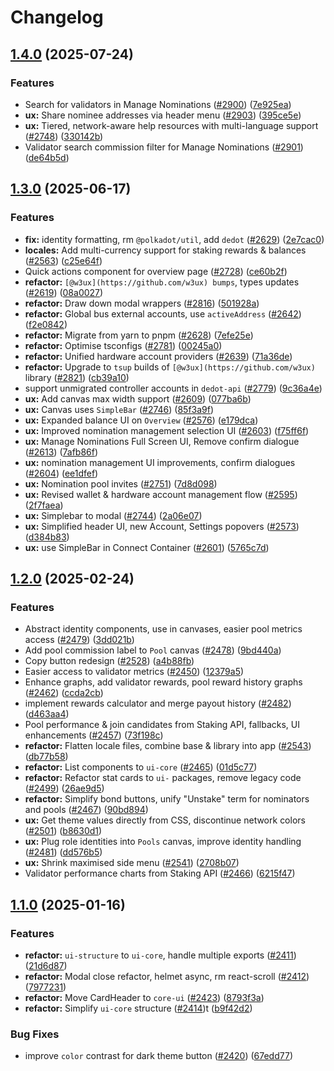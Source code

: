 # Changelog

## [1.4.0](https://github.com/polkadot-cloud/polkadot-staking-dashboard/compare/ui-core-v1.3.0...ui-core-v1.4.0) (2025-07-24)


### Features

* Search for validators in Manage Nominations ([#2900](https://github.com/polkadot-cloud/polkadot-staking-dashboard/issues/2900)) ([7e925ea](https://github.com/polkadot-cloud/polkadot-staking-dashboard/commit/7e925ea4cfa9092f8765e27aff9e7d66f35bb85d))
* **ux:** Share nominee addresses via header menu ([#2903](https://github.com/polkadot-cloud/polkadot-staking-dashboard/issues/2903)) ([395ce5e](https://github.com/polkadot-cloud/polkadot-staking-dashboard/commit/395ce5ec8a9e7d7a626f82764b7401c5f28715d8))
* **ux:** Tiered, network-aware help resources with multi-language support ([#2748](https://github.com/polkadot-cloud/polkadot-staking-dashboard/issues/2748)) ([330142b](https://github.com/polkadot-cloud/polkadot-staking-dashboard/commit/330142bf9506be41857f311969ef45f017139f25))
* Validator search commission filter for Manage Nominations ([#2901](https://github.com/polkadot-cloud/polkadot-staking-dashboard/issues/2901)) ([de64b5d](https://github.com/polkadot-cloud/polkadot-staking-dashboard/commit/de64b5d1260d2704d1b0f4188b875e4f94dccf40))

## [1.3.0](https://github.com/polkadot-cloud/polkadot-staking-dashboard/compare/ui-core-v1.2.0...ui-core-v1.3.0) (2025-06-17)


### Features

* **fix:** identity formatting, rm `@polkadot/util`, add `dedot` ([#2629](https://github.com/polkadot-cloud/polkadot-staking-dashboard/issues/2629)) ([2e7cac0](https://github.com/polkadot-cloud/polkadot-staking-dashboard/commit/2e7cac0eeb3bbab33c7defa3349a8ea3931e0ae6))
* **locales:** Add multi-currency support for staking rewards & balances ([#2563](https://github.com/polkadot-cloud/polkadot-staking-dashboard/issues/2563)) ([c25e64f](https://github.com/polkadot-cloud/polkadot-staking-dashboard/commit/c25e64f0b35beb555641a1a6f018b63bb3cf32db))
* Quick actions component for overview page ([#2728](https://github.com/polkadot-cloud/polkadot-staking-dashboard/issues/2728)) ([ce60b2f](https://github.com/polkadot-cloud/polkadot-staking-dashboard/commit/ce60b2f8800d19287647d388bb47f3a98eecabc3))
* **refactor:** `[@w3ux](https://github.com/w3ux) bumps`, types updates ([#2619](https://github.com/polkadot-cloud/polkadot-staking-dashboard/issues/2619)) ([08a0027](https://github.com/polkadot-cloud/polkadot-staking-dashboard/commit/08a0027f941cf2505311c381855e7994aef582ff))
* **refactor:** Draw down modal wrappers ([#2816](https://github.com/polkadot-cloud/polkadot-staking-dashboard/issues/2816)) ([501928a](https://github.com/polkadot-cloud/polkadot-staking-dashboard/commit/501928a85ca155c0c1ababe8435c93ec064aa57e))
* **refactor:** Global bus external accounts, use `activeAddress` ([#2642](https://github.com/polkadot-cloud/polkadot-staking-dashboard/issues/2642)) ([f2e0842](https://github.com/polkadot-cloud/polkadot-staking-dashboard/commit/f2e084261201dfe67ac8ca613940f8e1b7fd1bd9))
* **refactor:** Migrate from yarn to pnpm ([#2628](https://github.com/polkadot-cloud/polkadot-staking-dashboard/issues/2628)) ([7efe25e](https://github.com/polkadot-cloud/polkadot-staking-dashboard/commit/7efe25e7e98895ad89a69c3e55a2688e088f82a5))
* **refactor:** Optimise tsconfigs ([#2781](https://github.com/polkadot-cloud/polkadot-staking-dashboard/issues/2781)) ([00245a0](https://github.com/polkadot-cloud/polkadot-staking-dashboard/commit/00245a01717d82f7b0e33c384a7e9cf2fb5a728f))
* **refactor:** Unified hardware account providers ([#2639](https://github.com/polkadot-cloud/polkadot-staking-dashboard/issues/2639)) ([71a36de](https://github.com/polkadot-cloud/polkadot-staking-dashboard/commit/71a36dea72b3e038c77adede02d89816161e1037))
* **refactor:** Upgrade to `tsup` builds of `[@w3ux](https://github.com/w3ux)` library ([#2821](https://github.com/polkadot-cloud/polkadot-staking-dashboard/issues/2821)) ([cb39a10](https://github.com/polkadot-cloud/polkadot-staking-dashboard/commit/cb39a106f21d18fd2f8d7a1d09c71d205be24963))
* support unmigrated controller accounts in `dedot-api` ([#2779](https://github.com/polkadot-cloud/polkadot-staking-dashboard/issues/2779)) ([9c36a4e](https://github.com/polkadot-cloud/polkadot-staking-dashboard/commit/9c36a4edbe0ecd28502812e6b8e90f6b2618e354))
* **ux:** Add canvas max width support ([#2609](https://github.com/polkadot-cloud/polkadot-staking-dashboard/issues/2609)) ([077ba6b](https://github.com/polkadot-cloud/polkadot-staking-dashboard/commit/077ba6b790acbc2a4becdae5f9a6867b3a3c7877))
* **ux:** Canvas uses `SimpleBar` ([#2746](https://github.com/polkadot-cloud/polkadot-staking-dashboard/issues/2746)) ([85f3a9f](https://github.com/polkadot-cloud/polkadot-staking-dashboard/commit/85f3a9f3820f366b9a78c8e0a1b2d9a7244ccc27))
* **ux:** Expanded balance UI on `Overview` ([#2576](https://github.com/polkadot-cloud/polkadot-staking-dashboard/issues/2576)) ([e179dca](https://github.com/polkadot-cloud/polkadot-staking-dashboard/commit/e179dcadcc372724acc348b6f8a2fb0ad8c93732))
* **ux:** Improved nomination management selection UI ([#2603](https://github.com/polkadot-cloud/polkadot-staking-dashboard/issues/2603)) ([f75ff6f](https://github.com/polkadot-cloud/polkadot-staking-dashboard/commit/f75ff6ff07409b8b90c73f9b7f0b0b10c1d592ea))
* **ux:** Manage Nominations Full Screen UI, Remove confirm dialogue ([#2613](https://github.com/polkadot-cloud/polkadot-staking-dashboard/issues/2613)) ([7afb86f](https://github.com/polkadot-cloud/polkadot-staking-dashboard/commit/7afb86fc9ebeed9ddd580a01179ebb1ef6f90320))
* **ux:** nomination management UI improvements, confirm dialogues ([#2604](https://github.com/polkadot-cloud/polkadot-staking-dashboard/issues/2604)) ([ee1dfef](https://github.com/polkadot-cloud/polkadot-staking-dashboard/commit/ee1dfefb6d1337c1d1d5b913bfd505d0d10cdc04))
* **ux:** Nomination pool invites ([#2751](https://github.com/polkadot-cloud/polkadot-staking-dashboard/issues/2751)) ([7d8d098](https://github.com/polkadot-cloud/polkadot-staking-dashboard/commit/7d8d0989a607a07fc56bfaea93b1175475a3bb6a))
* **ux:** Revised wallet & hardware account management flow ([#2595](https://github.com/polkadot-cloud/polkadot-staking-dashboard/issues/2595)) ([2f7faea](https://github.com/polkadot-cloud/polkadot-staking-dashboard/commit/2f7faea0080322e67f62f1f02ac70ead7865caf9))
* **ux:** Simplebar to modal ([#2744](https://github.com/polkadot-cloud/polkadot-staking-dashboard/issues/2744)) ([2a06e07](https://github.com/polkadot-cloud/polkadot-staking-dashboard/commit/2a06e07b33ff1465462f48e359d08d991aa0957c))
* **ux:** Simplified header UI, new Account, Settings popovers ([#2573](https://github.com/polkadot-cloud/polkadot-staking-dashboard/issues/2573)) ([d384b83](https://github.com/polkadot-cloud/polkadot-staking-dashboard/commit/d384b83409e6941187da2fd910a96b803644fcdc))
* **ux:** use SimpleBar in Connect Container ([#2601](https://github.com/polkadot-cloud/polkadot-staking-dashboard/issues/2601)) ([5765c7d](https://github.com/polkadot-cloud/polkadot-staking-dashboard/commit/5765c7dea82e692cf28a892cd3acdd16fb0a7c54))

## [1.2.0](https://github.com/polkadot-cloud/polkadot-staking-dashboard/compare/ui-core-v1.1.0...ui-core-v1.2.0) (2025-02-24)


### Features

* Abstract identity components, use in canvases, easier pool metrics access ([#2479](https://github.com/polkadot-cloud/polkadot-staking-dashboard/issues/2479)) ([3dd021b](https://github.com/polkadot-cloud/polkadot-staking-dashboard/commit/3dd021be779485875b0976cca70ec36bd293b370))
* Add pool commission label to `Pool` canvas ([#2478](https://github.com/polkadot-cloud/polkadot-staking-dashboard/issues/2478)) ([9bd440a](https://github.com/polkadot-cloud/polkadot-staking-dashboard/commit/9bd440ad45a5a47f2eda2e522a3b0e510ac4410f))
* Copy button redesign ([#2528](https://github.com/polkadot-cloud/polkadot-staking-dashboard/issues/2528)) ([a4b88fb](https://github.com/polkadot-cloud/polkadot-staking-dashboard/commit/a4b88fb8f73622af169cf0949f7025e7db79b07f))
* Easier access to validator metrics ([#2450](https://github.com/polkadot-cloud/polkadot-staking-dashboard/issues/2450)) ([12379a5](https://github.com/polkadot-cloud/polkadot-staking-dashboard/commit/12379a5f041d742b67a70672fa093379ee8cf397))
* Enhance graphs, add validator rewards, pool reward history graphs ([#2462](https://github.com/polkadot-cloud/polkadot-staking-dashboard/issues/2462)) ([ccda2cb](https://github.com/polkadot-cloud/polkadot-staking-dashboard/commit/ccda2cbaeac8075e8a6650410538f9f0ae9885d5))
* implement rewards calculator and merge payout history ([#2482](https://github.com/polkadot-cloud/polkadot-staking-dashboard/issues/2482)) ([d463aa4](https://github.com/polkadot-cloud/polkadot-staking-dashboard/commit/d463aa4bb361e3cdfed435a12ad8713b9a9d04ec))
* Pool performance & join candidates from Staking API, fallbacks, UI enhancements ([#2457](https://github.com/polkadot-cloud/polkadot-staking-dashboard/issues/2457)) ([73f198c](https://github.com/polkadot-cloud/polkadot-staking-dashboard/commit/73f198c7956bfbd1cbb47780bcfac8e10d15d689))
* **refactor:** Flatten locale files, combine base & library into app ([#2543](https://github.com/polkadot-cloud/polkadot-staking-dashboard/issues/2543)) ([db77b58](https://github.com/polkadot-cloud/polkadot-staking-dashboard/commit/db77b58f77871e5d53175bb1a750dc41d0dffa76))
* **refactor:** List components to `ui-core` ([#2465](https://github.com/polkadot-cloud/polkadot-staking-dashboard/issues/2465)) ([01d5c77](https://github.com/polkadot-cloud/polkadot-staking-dashboard/commit/01d5c7705a51e8cbcb96fd77ef5f710aaa75d470))
* **refactor:** Refactor stat cards to `ui-` packages, remove legacy code ([#2499](https://github.com/polkadot-cloud/polkadot-staking-dashboard/issues/2499)) ([26ae9d5](https://github.com/polkadot-cloud/polkadot-staking-dashboard/commit/26ae9d5e8cb4fc9bd62c07c6a6bf3d8241afca42))
* **refactor:** Simplify bond buttons, unify "Unstake" term for nominators and pools ([#2467](https://github.com/polkadot-cloud/polkadot-staking-dashboard/issues/2467)) ([90bd894](https://github.com/polkadot-cloud/polkadot-staking-dashboard/commit/90bd894af33ba276f29d50d054dbad5d550c72b0))
* **ux:** Get theme values directly from CSS, discontinue network colors ([#2501](https://github.com/polkadot-cloud/polkadot-staking-dashboard/issues/2501)) ([b8630d1](https://github.com/polkadot-cloud/polkadot-staking-dashboard/commit/b8630d1291b9e39a83a6cd98eb7da8f5ed128bf2))
* **ux:** Plug role identities into `Pools` canvas, improve identity handling ([#2481](https://github.com/polkadot-cloud/polkadot-staking-dashboard/issues/2481)) ([dd576b5](https://github.com/polkadot-cloud/polkadot-staking-dashboard/commit/dd576b58eb10c2855ab51d67b283f7c783c2d101))
* **ux:** Shrink maximised side menu ([#2541](https://github.com/polkadot-cloud/polkadot-staking-dashboard/issues/2541)) ([2708b07](https://github.com/polkadot-cloud/polkadot-staking-dashboard/commit/2708b07a3c1889b20d042d7bceb61c57ec73580e))
* Validator performance charts from Staking API ([#2466](https://github.com/polkadot-cloud/polkadot-staking-dashboard/issues/2466)) ([6215f47](https://github.com/polkadot-cloud/polkadot-staking-dashboard/commit/6215f4731505e95bf78ffe826f57918b99e7a6a5))

## [1.1.0](https://github.com/polkadot-cloud/polkadot-staking-dashboard/compare/ui-core-v1.0.0...ui-core-v1.1.0) (2025-01-16)


### Features

* **refactor:** `ui-structure` to `ui-core`, handle multiple exports ([#2411](https://github.com/polkadot-cloud/polkadot-staking-dashboard/issues/2411)) ([21d6d87](https://github.com/polkadot-cloud/polkadot-staking-dashboard/commit/21d6d876826cdea76cc85ea1db1ad0df56afe3c8))
* **refactor:** Modal close refactor, helmet async, rm react-scroll ([#2412](https://github.com/polkadot-cloud/polkadot-staking-dashboard/issues/2412)) ([7977231](https://github.com/polkadot-cloud/polkadot-staking-dashboard/commit/797723187060e8e32e696c81cc8aa0c899507708))
* **refactor:** Move CardHeader to `core-ui` ([#2423](https://github.com/polkadot-cloud/polkadot-staking-dashboard/issues/2423)) ([8793f3a](https://github.com/polkadot-cloud/polkadot-staking-dashboard/commit/8793f3a4f6c1aed50797df4b7d493ffa5a43b8fc))
* **refactor:** Simplify `ui-core` structure ([#2414](https://github.com/polkadot-cloud/polkadot-staking-dashboard/issues/2414))t ([b9f42d2](https://github.com/polkadot-cloud/polkadot-staking-dashboard/commit/b9f42d2c3c776fbc833e4fea36aefba0cdbbb737))


### Bug Fixes

* improve `color` contrast for dark theme button ([#2420](https://github.com/polkadot-cloud/polkadot-staking-dashboard/issues/2420)) ([67edd77](https://github.com/polkadot-cloud/polkadot-staking-dashboard/commit/67edd776f3380d808989b27347aa19c4cff0c09b))
